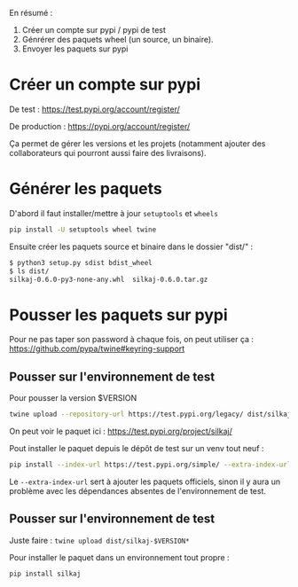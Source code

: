 En résumé :

1. Créer un compte sur pypi / pypi de test
2. Génrérer des paquets wheel (un source, un binaire).
3. Envoyer les paquets sur pypi

# Créer un compte sur pypi

De test : https://test.pypi.org/account/register/

De production : https://pypi.org/account/register/

Ça permet de gérer les versions et les projets (notamment ajouter des collaborateurs qui pourront aussi faire des livraisons).

# Générer les paquets

D'abord il faut installer/mettre à jour `setuptools` et `wheels`

```bash
pip install -U setuptools wheel twine
```

Ensuite créer les paquets source et binaire dans le dossier "dist/" :

```bash
$ python3 setup.py sdist bdist_wheel
$ ls dist/
silkaj-0.6.0-py3-none-any.whl  silkaj-0.6.0.tar.gz
```

# Pousser les paquets sur pypi

Pour ne pas taper son password à chaque fois, on peut utiliser ça : https://github.com/pypa/twine#keyring-support

## Pousser sur l'environnement de test

Pour pousser la version $VERSION

```bash
twine upload --repository-url https://test.pypi.org/legacy/ dist/silkaj-$VERSION*
```

On peut voir le paquet ici : https://test.pypi.org/project/silkaj/


Pout installer le paquet depuis le dépôt de test sur un venv tout neuf :

```bash
pip install --index-url https://test.pypi.org/simple/ --extra-index-url https://pypi.python.org/simple/ silkaj
```

Le `--extra-index-url` sert à ajouter les paquets officiels, sinon il y aura un problème avec les dépendances absentes de l'environnement de test.

## Pousser sur l'environnement de test

Juste faire : `twine upload dist/silkaj-$VERSION*`

Pour installer le paquet dans un environnement tout propre :

```bash
pip install silkaj
```

